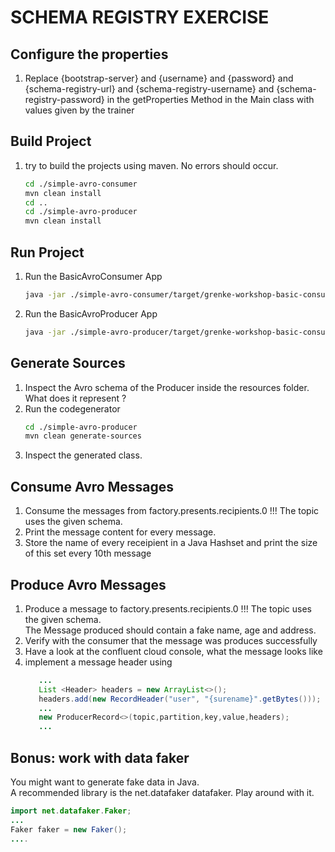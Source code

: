 # SCHEMA REGISTRY EXERCISE
## Configure the properties
1. Replace {bootstrap-server} and {username} and {password} and {schema-registry-url} and {schema-registry-username} and {schema-registry-password} in the getProperties Method in the Main class with values given by the trainer
## Build Project
1. try to build the projects using maven. No errors should occur.
   ```sh 
   cd ./simple-avro-consumer
   mvn clean install
   cd ..
   cd ./simple-avro-producer
   mvn clean install
   ```
## Run Project
1. Run the BasicAvroConsumer App
   ```sh 
   java -jar ./simple-avro-consumer/target/grenke-workshop-basic-consumer.jar
   ```
2. Run the BasicAvroProducer App
   ```sh 
   java -jar ./simple-avro-producer/target/grenke-workshop-basic-consumer.jar
   ```

## Generate Sources
1. Inspect the Avro schema of the Producer inside the resources folder. What does it represent ?
2. Run the codegenerator
   ```sh
   cd ./simple-avro-producer
   mvn clean generate-sources
   ```
3. Inspect the generated class.

## Consume Avro Messages
1. Consume the messages from factory.presents.recipients.0 !!! The topic uses the given schema.
2. Print the message content for every message.
3. Store the name of every receipient in a Java Hashset and print the size of this set every 10th message

## Produce Avro Messages
1. Produce a message to factory.presents.recipients.0 !!! The topic uses the given schema.  
   The Message produced should contain a fake name, age and address.
2. Verify with the consumer that the message was produces successfully
3. Have a look at the confluent cloud console, what the message looks like
4. implement a message header using
   ```java 
      ...
      List <Header> headers = new ArrayList<>();
      headers.add(new RecordHeader("user", "{surename}".getBytes()));
      ...
      new ProducerRecord<>(topic,partition,key,value,headers);
      ...
   ```

## Bonus: work with data faker
You might want to generate fake data in Java.  
A recommended library is the net.datafaker datafaker.
Play around with it.
```java 
import net.datafaker.Faker;
...
Faker faker = new Faker();
....
```